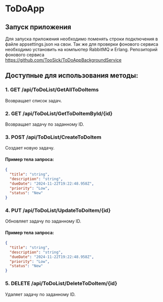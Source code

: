 # ToDoApp

## Запуск приложения
Для запуска приложения необходимо поменять строки подключения в файле appsettings.json на свои.
Так же для проверки фонового сервиса необходимо установить на компьютер RabbitMQ и Erlang. Репозиторий фонового сервиса https://github.com/TooSick/ToDoAppBackgroundService

## Доступные для использования методы:

### 1. **GET /api/ToDoList/GetAllToDoItems**
Возвращает список задач.

### 2. **GET /api/ToDoList/GetToDoItemById/{id}**
Возвращает задачу по заданному ID.

### 3. **POST /api/ToDoList/CreateToDoItem**
Создает новую задачу.
#### Пример тела запроса:
```json
{
  "title": "string",
  "description": "string",
  "dueDate": "2024-11-22T19:22:48.958Z",
  "priority": "Low",
  "status": "New"
}
```

### 4. **PUT /api/ToDoList/UpdateToDoItem/{id}**
Обновляет задачу по заданному ID.
#### Пример тела запроса:
```json
{
  "title": "string",
  "description": "string",
  "dueDate": "2024-11-22T19:22:48.958Z",
  "priority": "Low",
  "status": "New"
}
```

### 5. **DELETE /api/ToDoList/DeleteToDoItem/{id}**
Удаляет задачу по заданному ID.
